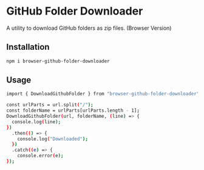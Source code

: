 # GitHub Folder Downloader

A utility to download GitHub folders as zip files. (Browser Version)

## Installation

```bash
npm i browser-github-folder-downloader
```

## Usage

```bash
import { DownloadGithubFolder } from "browser-github-folder-downloader";

const urlParts = url.split("/");
const folderName = urlParts[urlParts.length - 1];
DownloadGithubFolder(url, folderName, (line) => {
  console.log(line);
})
  .then(() => {
    console.log("Downloaded");
  })
  .catch((e) => {
    console.error(e);
});
```
